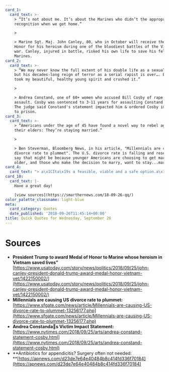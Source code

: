 ```yaml
---
card_1:
  card_text: >-
    > “It’s not about me. It’s about the Marines who didn’t the appropriate
    recognition when we got home.”

    > 

    > Marine Sgt. Maj. John Canley, 80, who in October will receive the Medal of
    Honor for his heroism during one of the bloodiest battles of the Vietnam
    war. Canley, injured in battle, risked his own life to save his fellow
    Marines.
card_2:
  card_text: >-
    > “We may never know the full extent of his double life as a sexual predator
    but his decades-long reign of terror as a serial rapist is over…. Bill Cosby
    took my beautiful, healthy young spirit and crushed it.”

    > 

    > Andrea Constand, one of 60+ women who accused Bill Cosby of rape or sexual
    assault. Cosby was sentenced to 3-11 years for assaulting Constand in 2004.
    The judge said Constand's statement impacted him & ordered Cosby immediately
    to prison.
card_3:
  card_text: >-
    > “Americans under the age of 45 have found a novel way to rebel against
    their elders: They’re staying married.”

    > 

    > Ben Steverman, Bloomberg News, in his article, "Millennials are causing US
    divorce rate to plummet". The U.S. divorce rate is falling and researchers
    say that might be because younger Americans are choosing to get married
    older, and those who make the decision to marry, want to stay...married.
card_4:
  card_text: "> a\x1CIta\x19s a feasible, viable and a safe option.a\x1D\n> \n> Dr. Paulina Salminen, lead author in the most established study to date that looked at treating appendicitis with antibiotics instead of surgery. Appendicitis is one of the most common emergency surgeries in the world. Doctors found a 64% success rate for those treated with antibiotics; others still needed the surgery."
card_10:
  card_text: |-
    Have a great day!

    [view sources](https://smarthernews.com/18-09-26-qq/)
color_palette_classname: light-blue
meta:
  card_category: Quotes
  date_published: '2018-09-26T11:45:14+00:00'
title: Quick Quotes for Wednesday, September 26
---
```

Sources
=======

*   **President Trump to award Medal of Honor to Marine whose heroism in Vietnam saved lives”**  
    [https://www.usatoday.com/story/news/politics/2018/09/25/john-canley-president-donald-trump-award-medal-honor-vietnam-vet/1422150002/](https://www.usatoday.com/story/news/politics/2018/09/25/john-canley-president-donald-trump-award-medal-honor-vietnam-vet/1422150002/)
*   **Millennials are causing US divorce rate to plummet:**  
    [https://www.sfgate.com/news/article/Millennials-are-causing-US-divorce-rate-to-plummet-13256177.php](https://www.sfgate.com/news/article/Millennials-are-causing-US-divorce-rate-to-plummet-13256177.php)
*   **Andrea Constandas Victim Impact Statement:**  
    [https://www.nytimes.com/2018/09/25/arts/andrea-constand-statement-cosby.html](https://www.nytimes.com/2018/09/25/arts/andrea-constand-statement-cosby.html)
*   **Antibiotics for appendicitis? Surgery often not needed:  
    **[https://apnews.com/d23de7e64e40484b8c414fd336f70184](https://apnews.com/d23de7e64e40484b8c414fd336f70184)